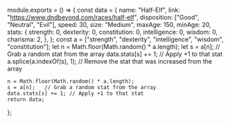 module.exports = () => {
	const data = {
		name: "Half-Elf",
		link: "https://www.dndbeyond.com/races/half-elf",
		disposition: ["Good", "Neutral", "Evil"],
		speed: 30,
		size: "Medium",
		maxAge: 150,
		minAge: 20,
		stats: {
			strength: 0,
			dexterity: 0,
			constitution: 0,
			intelligence: 0,
			wisdom: 0,
			charisma: 2,
		},
	};
	const a = ["strength", "dexterity", "intelligence", "wisdom", "constitution"];
	let n = Math.floor(Math.random() * a.length);
	let s = a[n];	// Grab a random stat from the array
	data.stats[s] += 1;	// Apply +1 to that stat
	a.splice(a.indexOf(s), 1);	// Remove the stat that was increased from the array

	n = Math.floor(Math.random() * a.length);
	s = a[n];	// Grab a random stat from the array
	data.stats[s] += 1;	// Apply +1 to that stat
	return data;
};
